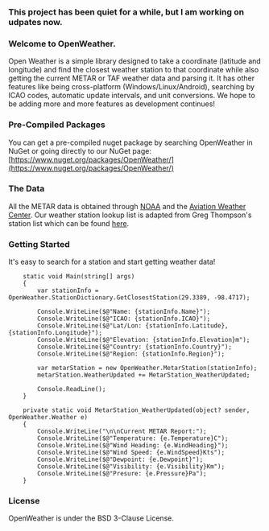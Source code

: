### This project has been quiet for a while, but I am working on udpates now.

### Welcome to OpenWeather.
Open Weather is a simple library designed to take a coordinate (latitude and longitude) and find the closest weather station to that coordinate while also getting the current METAR or TAF weather data and parsing it. It has other features like being cross-platform (Windows/Linux/Android), searching by ICAO codes, automatic update intervals, and unit conversions. We hope to be adding more and more features as development continues!

### Pre-Compiled Packages
You can get a pre-compiled nuget package by searching OpenWeather in NuGet or going directly to our NuGet page:
[https://www.nuget.org/packages/OpenWeather/](https://www.nuget.org/packages/OpenWeather/)

### The Data
All the METAR data is obtained through [NOAA](http://www.noaa.gov/) and the [Aviation Weather Center](https://www.aviationweather.gov/).
Our weather station lookup list is adapted from Greg Thompson's station list which can be found [here](https://www.aviationweather.gov/docs/metar/stations.txt).

### Getting Started
It's easy to search for a station and start getting weather data!

        static void Main(string[] args)
        {
            var stationInfo = OpenWeather.StationDictionary.GetClosestStation(29.3389, -98.4717);

            Console.WriteLine($@"Name: {stationInfo.Name}");
            Console.WriteLine($@"ICAO: {stationInfo.ICAO}");
            Console.WriteLine($@"Lat/Lon: {stationInfo.Latitude}, {stationInfo.Longitude}");
            Console.WriteLine($@"Elevation: {stationInfo.Elevation}m");
            Console.WriteLine($@"Country: {stationInfo.Country}");
            Console.WriteLine($@"Region: {stationInfo.Region}");

            var metarStation = new OpenWeather.MetarStation(stationInfo);
            metarStation.WeatherUpdated += MetarStation_WeatherUpdated;

            Console.ReadLine();
        }

        private static void MetarStation_WeatherUpdated(object? sender, OpenWeather.Weather e)
        {
            Console.WriteLine("\n\nCurrent METAR Report:");
            Console.WriteLine($@"Temperature: {e.Temperature}C");
            Console.WriteLine($@"Wind Heading: {e.WindHeading}");
            Console.WriteLine($@"Wind Speed: {e.WindSpeed}Kts");
            Console.WriteLine($@"Dewpoint: {e.Dewpoint}");
            Console.WriteLine($@"Visibility: {e.Visibility}Km");
            Console.WriteLine($@"Presure: {e.Pressure}Pa");
        }

### License
OpenWeather is under the BSD 3-Clause License.
